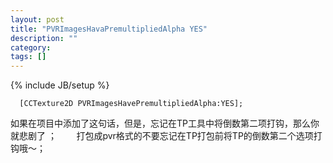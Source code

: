 ```yaml
---
layout: post
title: "PVRImagesHavaPremultipliedAlpha YES"
description: ""
category: 
tags: []
---
```

{% include JB/setup %}

      [CCTexture2D PVRImagesHavePremultipliedAlpha:YES]; 

如果在项目中添加了这句话，但是，忘记在TP工具中将倒数第二项打钩，那么你就悲剧了 ；
       打包成pvr格式的不要忘记在TP打包前将TP的倒数第二个选项打钩哦～；
